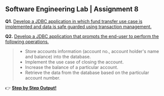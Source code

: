 ## Software Engineering Lab | Assignment 8

**Q1.** [Develop a JDBC application in which fund transfer use case is implemented and data is safe guarded using transaction management.](https://github.com/abhisheks008/Sixth-Semester-UEMK---Batch-of-2019-2023/blob/main/Software%20Engineering%20Lab/Assignment%208/a8q1.java) </br>

**Q2.** [Develop a JDBC application that prompts the end-user to perform the following operations.](https://github.com/abhisheks008/Sixth-Semester-UEMK---Batch-of-2019-2023/blob/main/Software%20Engineering%20Lab/Assignment%208/a8q1.java)
> - Store accounts information (account no., account holder's name and balance) into the database.
> - Implement the use case of closing the account.
> - Increase the balance of a particular account.
> - Retrieve the data from the database based on the particular account number.



👉 [**Step by Step Output!**](https://github.com/abhisheks008/Sixth-Semester-UEMK---Batch-of-2019-2023/blob/main/Software%20Engineering%20Lab/Assignment%208/OUTPUT.md)
